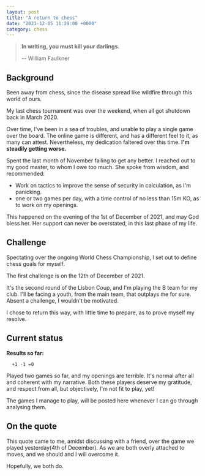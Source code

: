 ```yaml
---
layout: post
title: "A return to chess"
date: "2021-12-05 11:29:08 +0000"
category: chess
---
```




> **In writing, you must kill your darlings.**
>
>  -- William Faulkner

## Background

Been away from chess, since the disease spread like wildfire through this world of ours.

My last chess tournament was over the weekend, when all got shutdown back in March 2020.

Over time, I've been in a sea of troubles, and unable to play a single game over the board.
The online game is different, and has a different feel to it, as many can attest. Nevertheless,
my dedication faltered over this time. **I'm steadily getting worse.**

Spent the last month of November failing to get any better. I reached out to my good master, to whom I owe too much.
She spoke from wisdom, and recommended:
- Work on tactics to improve the sense of security in calculation, as I'm panicking.
- one or two games per day, with a time control of no less than 15m KO, as to work on my openings.

This happened on the evening of the 1st of December of 2021, and may God bless her.
Her support can never be overstated, in this last phase of my life.

## Challenge

Spectating over the ongoing World Chess Championship, I set out to define chess goals for myself.

The first challenge is on the 12th of December of 2021.

It's the second round of the Lisbon Coup, and I'm playing the B team for my club.
I'll be facing a youth, from the main team, that outplays me for sure.
Absent a challenge, I wouldn't be motivated.

I chose to return this way, with little time to prepare, as to prove myself my resolve.

## Current status

**Results so far:**

```
  +1 -1 =0
```

Played two games so far, and my openings are terrible.
It's normal after all and coherent with my narrative.
Both these players deserve my gratitude, and respect from all, but objectively, I'm not fit to play, yet!

The games I manage to play, will be posted here whenever I can go through analysing them.

## On the quote

This quote came to me,  amidst discussing with a friend, over the game we played yesterday(4th of December).
As we are both overly attached to moves, and we should and I will overcome it.

Hopefully, we both do.
